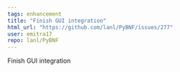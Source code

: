```yaml
---
tags: enhancement
title: "Finish GUI integration"
html_url: "https://github.com/lanl/PyBNF/issues/277"
user: emitra17
repo: lanl/PyBNF
---
```


Finish GUI integration